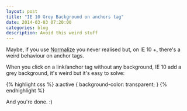 ```yaml
---
layout: post
title: "IE 10 Grey Background on anchors tag"
date: 2014-03-03 07:20:00
categories: blog
description: Avoid this weird stuff
---
```


<div class="wrapper" markdown="1">
Maybe, if you use <a href="http://necolas.github.io/normalize.css/" target="_blank">Normalize</a> you never realised but, on IE 10 +, there's a weird behaviour on anchor tags.

When you click on a link/anchor tag without any background, IE 10 add a grey background, it's weird but it's easy to solve:
</div>

{% highlight css %}
a:active {
  background-color: transparent;
}
{% endhighlight %}

<div class="wrapper" markdown="1">
And you're done. :)
</div>
